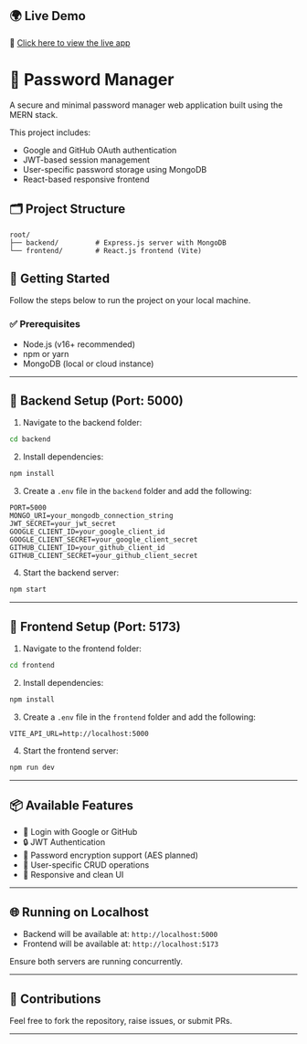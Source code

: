 ## 🌍 Live Demo

🔗 [Click here to view the live app](https://password-manager-mern-grom.onrender.com)


# 🔐 Password Manager

A secure and minimal password manager web application built using the MERN stack.

This project includes:

* Google and GitHub OAuth authentication
* JWT-based session management
* User-specific password storage using MongoDB
* React-based responsive frontend

## 🗂 Project Structure

```
root/
├── backend/         # Express.js server with MongoDB
└── frontend/        # React.js frontend (Vite)
```

## 🚀 Getting Started

Follow the steps below to run the project on your local machine.

### ✅ Prerequisites

* Node.js (v16+ recommended)
* npm or yarn
* MongoDB (local or cloud instance)

---

## 🔧 Backend Setup (Port: 5000)

1. Navigate to the backend folder:

```bash
cd backend
```

2. Install dependencies:

```bash
npm install
```

3. Create a `.env` file in the `backend` folder and add the following:

```env
PORT=5000
MONGO_URI=your_mongodb_connection_string
JWT_SECRET=your_jwt_secret
GOOGLE_CLIENT_ID=your_google_client_id
GOOGLE_CLIENT_SECRET=your_google_client_secret
GITHUB_CLIENT_ID=your_github_client_id
GITHUB_CLIENT_SECRET=your_github_client_secret
```

4. Start the backend server:

```bash
npm start
```

---

## 🎨 Frontend Setup (Port: 5173)

1. Navigate to the frontend folder:

```bash
cd frontend
```

2. Install dependencies:

```bash
npm install
```

3. Create a `.env` file in the `frontend` folder and add the following:

```env
VITE_API_URL=http://localhost:5000
```

4. Start the frontend server:

```bash
npm run dev
```

---

## 📦 Available Features

* 🔐 Login with Google or GitHub
* 🔒 JWT Authentication
* 🔑 Password encryption support (AES planned)
* 📁 User-specific CRUD operations
* 🧭 Responsive and clean UI

---

## 🌐 Running on Localhost

* Backend will be available at: `http://localhost:5000`
* Frontend will be available at: `http://localhost:5173`

Ensure both servers are running concurrently.

---

## 🙌 Contributions

Feel free to fork the repository, raise issues, or submit PRs.

---
